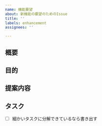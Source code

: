 ```yaml
---
name: 機能要望
about: 新機能の要望のためのIssue
title: ''
labels: enhancement
assignees: ''

---
```


## 概要

## 目的

## 提案内容

## タスク

- [ ] 細かいタスクに分解できているなら書き出す
